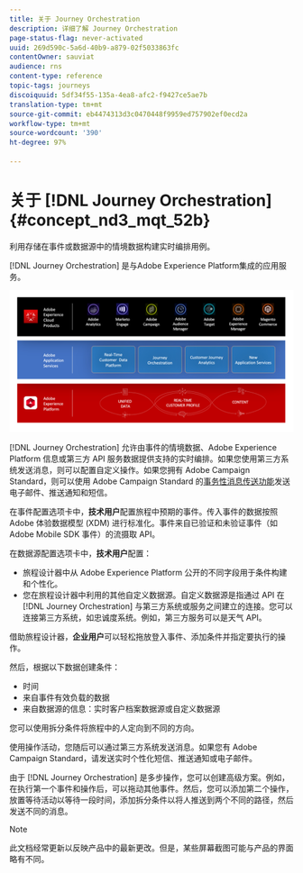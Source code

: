```yaml
---
title: 关于 Journey Orchestration
description: 详细了解 Journey Orchestration
page-status-flag: never-activated
uuid: 269d590c-5a6d-40b9-a879-02f5033863fc
contentOwner: sauviat
audience: rns
content-type: reference
topic-tags: journeys
discoiquuid: 5df34f55-135a-4ea8-afc2-f9427ce5ae7b
translation-type: tm+mt
source-git-commit: eb4474313d3c0470448f9959ed757902ef0ecd2a
workflow-type: tm+mt
source-wordcount: '390'
ht-degree: 97%

---
```



# 关于 [!DNL Journey Orchestration]{#concept_nd3_mqt_52b}

利用存储在事件或数据源中的情境数据构建实时编排用例。

[!DNL Journey Orchestration] 是与Adobe Experience Platform集成的应用服务。

![](../assets/journeydiagram.png)

[!DNL Journey Orchestration] 允许由事件的情境数据、Adobe Experience Platform 信息或第三方 API 服务数据提供支持的实时编排。如果您使用第三方系统发送消息，则可以配置自定义操作。如果您拥有 Adobe Campaign Standard，则可以使用 Adobe Campaign Standard 的[事务性消息传送功能](https://docs.adobe.com/content/help/zh-Hans/campaign-standard/using/communication-channels/transactional-messaging/about-transactional-messaging.html)发送电子邮件、推送通知和短信。

在事件配置选项卡中，**技术用户**&#x200B;配置旅程中预期的事件。传入事件的数据按照 Adobe 体验数据模型 (XDM) 进行标准化。事件来自已验证和未验证事件（如 Adobe Mobile SDK 事件）的流摄取 API。

在数据源配置选项卡中，**技术用户**&#x200B;配置：

* 旅程设计器中从 Adobe Experience Platform 公开的不同字段用于条件构建和个性化。
* 您在旅程设计器中利用的其他自定义数据源。自定义数据源是指通过 API 在 [!DNL Journey Orchestration] 与第三方系统或服务之间建立的连接。您可以连接第三方系统，如忠诚度系统。例如，第三方服务可以是天气 API。

借助旅程设计器，**企业用户**&#x200B;可以轻松拖放登入事件、添加条件并指定要执行的操作。

然后，根据以下数据创建条件：

* 时间
* 来自事件有效负载的数据
* 来自数据源的信息：实时客户档案数据源或自定义数据源

您可以使用拆分条件将旅程中的人定向到不同的方向。

使用操作活动，您随后可以通过第三方系统发送消息。如果您有 Adobe Campaign Standard，请发送实时个性化短信、推送通知或电子邮件。

由于 [!DNL Journey Orchestration] 是多步操作，您可以创建高级方案。例如，在执行第一个事件和操作后，可以拖动其他事件。然后，您可以添加第二个操作，放置等待活动以等待一段时间，添加拆分条件以将人推送到两个不同的路径，然后发送不同的消息。

>[!NOTE]
>
>此文档经常更新以反映产品中的最新更改。但是，某些屏幕截图可能与产品的界面略有不同。
